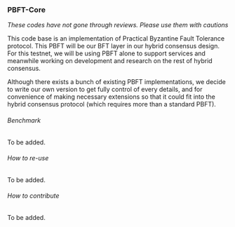 ### PBFT-Core

*These codes have not gone through reviews. Please use them with cautions*

This code base is an implementation of Practical Byzantine Fault Tolerance protocol. This PBFT will be our BFT layer in our hybrid consensus design. For this testnet, we will be using PBFT alone to support services and meanwhile working on development and research on the rest of hybrid consensus.

Although there exists a bunch of existing PBFT implementations, we decide to write our own version to get fully control of every details, and for convenience of making necessary extensions so that it could fit into the hybrid consensus protocol (which requires more than a standard PBFT). 

###### Benchmark

To be added.

###### How to re-use

To be added.

###### How to contribute

To be added.
